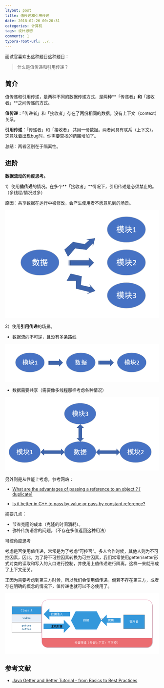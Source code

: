 ```yaml
---
layout: post
title: 值传递和引用传递
date: 2018-02-26 00:20:31
categories: 计算机
tags: 设计思想 
comments: 1﻿
typora-root-url: ../..
---
```


面试官喜欢出这种题目这种题目：

> 什么是值传递和引用传递？

## 简介

值传递和引用传递，是两种不同的数据传递方式，是两种**「传递者」**和**「接收者」**之间传递的方式。

**值传递**：「传递者」和「接收者」存在了两份相同的数据。没有上下文（context）关系。

**引用传递**：「传递者」和「接收者」 共用一份数据。两者间具有联系（上下文）。这意味着出现bug时，你需要查找的范围增加了。

总结：两者区别在于隔离性。

## 进阶

**数据流动的角度思考。**

1）使用**值传递**的情况。在多个**「接收者」**情况下，引用传递是必须禁止的。（多线程/情况过多）

原因：共享数据在运行中被修改，会产生使用者不愿意见到的场景。

 ![1539244826781](/assets/blog_res/1539244620080.png)

2）使用**引用传递**的场景。

- 数据流向不可逆，且没有多条路线

![1539246351915](/assets/blog_res/1539246351915.png)

- 数据需要共享（需要像多线程那样考虑各种情况）

![1539246526198](/assets/blog_res/1539246526198.png)



另外则是从性能上考虑，参考网站：

- [What are the advantages of passing a reference to an object ? \[ duplicate\] ](https://stackoverflow.com/questions/32298142/what-are-the-advantages-of-passing-a-reference-to-an-object)

- [Is it better in C++ to pass by value or pass by constant reference?](https://stackoverflow.com/questions/270408/is-it-better-in-c-to-pass-by-value-or-pass-by-constant-reference)

摘要几点：

- 节省克隆的成本（克隆的时间消耗）。
- 弥补传统语言的问题。（不存在多值返回这种用法）



可控角度思考

考虑是否使用值传递，常常是为了考虑“可控否”。多人合作时候，其他人则为不可控因素，因此，为了将不可控因素转换为可控因素，我们常常使用getter/setter形式对类的读取和写入的入口进行控制，并使用上值传递进行隔离，这样一来就形成了上下文无关。

正因为需要考虑到第三方时候，所以我们会使用值传递。倘若不存在第三方，或者存在明确的概念的情况下，值传递也就可以不必使用了。

![1539259630042](/assets/blog_res/1539249848851.png)



## 参考文献

- [Java Getter and Setter Tutorial - from Basics to Best Practices](http://www.codejava.net/coding/java-getter-and-setter-tutorial-from-basics-to-best-practices)